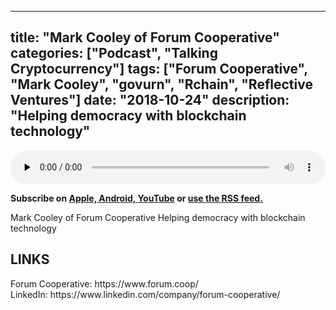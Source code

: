 
---
title: "Mark Cooley of Forum Cooperative"
categories: ["Podcast", "Talking Cryptocurrency"]
tags: ["Forum Cooperative", "Mark Cooley", "govurn", "Rchain", "Reflective Ventures"]
date: "2018-10-24"
description: "Helping democracy with blockchain technology"
---
<p>
<audio controls="" preload="none" style="width:100%;">
  <source src="http://traffic.libsyn.com/talkingcryptocurrency/TalkingCryptocurrency_064.mp3" type="audio/mpeg">
Your browser does not support the audio element.
</audio>
</p>


<p>
<strong>
Subscribe on 
        <a href="https://itunes.apple.com/us/podcast/talking-cryptocurrency/id1388099603?mt=2app=podcast">
            Apple,
        </a>
        <a href="https://www.google.com/podcasts?feed=aHR0cDovL3RhbGtpbmdjcnlwdG9jdXJyZW5jeS5saWJzeW4uY29tL3Jzcw%3D%3D">
          Android,
        </a>
        <a href="https://www.youtube.com/channel/UCDWVKh9yZk25Y_CTut4nsOA">YouTube</a>
        or
        <a href="http://talkingcryptocurrency.libsyn.com/rss">
          use the RSS feed.
         </a>
</strong>
</p>
	
Mark Cooley of Forum Cooperative
Helping democracy with blockchain technology

<h2>LINKS</h2>
Forum Cooperative: https://www.forum.coop/<br>
LinkedIn: https://www.linkedin.com/company/forum-cooperative/<br>





